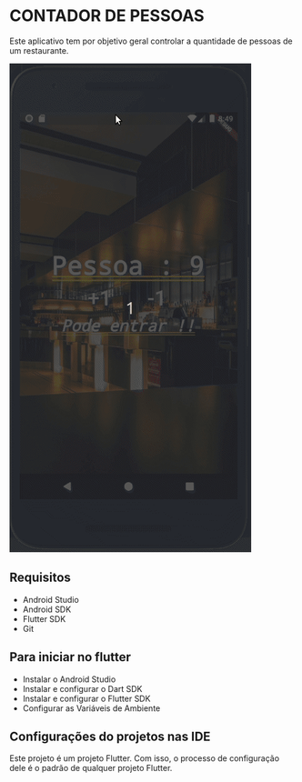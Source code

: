 # CONTADOR DE PESSOAS

Este aplicativo tem por objetivo geral controlar a quantidade de pessoas de um restaurante.

![Tela Aplicação](https://github.com/AlexandreFerreiraCosta/contador_pessoas/blob/master/images/contador_pessoas.gif)

## Requisitos

 * Android Studio
 * Android SDK
 * Flutter SDK
 * Git

## Para iniciar no flutter

* Instalar o Android Studio
* Instalar e configurar o Dart SDK
* Instalar e configurar o Flutter SDK
* Configurar as Variáveis de Ambiente

## Configurações do projetos nas IDE

Este projeto é um projeto Flutter. Com isso, o processo de configuração dele é o padrão de qualquer projeto Flutter.
